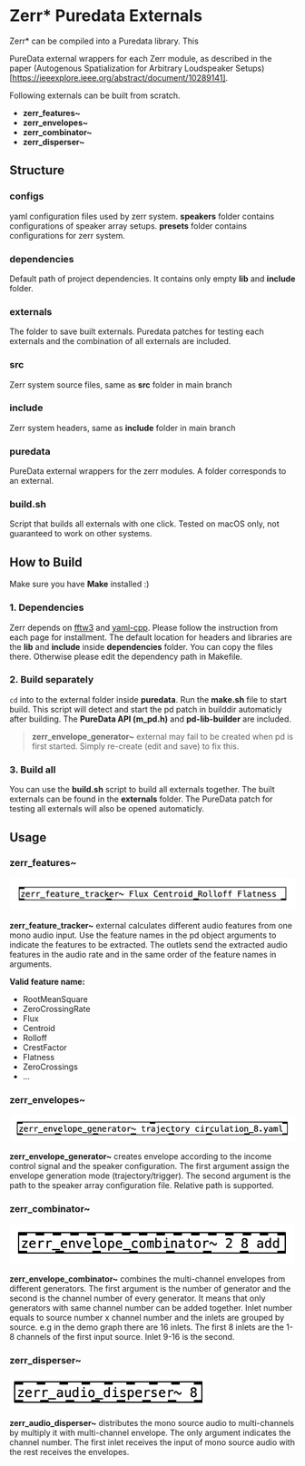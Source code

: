 # Zerr* Puredata Externals

Zerr* can be compiled into a Puredata library. This 

PureData external wrappers for each Zerr module, as described in the paper (Autogenous Spatialization for Arbitrary Loudspeaker Setups)[https://ieeexplore.ieee.org/abstract/document/10289141]. 

Following externals can be built from scratch.

- **zerr_features~**
- **zerr_envelopes~**
- **zerr_combinator~**
- **zerr_disperser~**

## Structure

### configs

yaml configuration files used by zerr system. **speakers** folder contains configurations of speaker array setups. **presets** folder contains configurations for zerr system.

### dependencies

Default path of project dependencies. It contains only empty **lib** and **include** folder.

### externals

The folder to save built externals. Puredata patches for testing each externals and the combination of all externals are included.

### src

Zerr system source files, same as **src** folder in main branch

### include

Zerr system headers, same as **include** folder in main branch

### puredata

PureData external wrappers for the zerr modules. A folder corresponds to an external.

### build.sh

Script that builds all externals with one click. Tested on macOS only, not guaranteed to work on other systems. 

## How to Build

Make sure you have **Make** installed :)

### 1. Dependencies

Zerr depends on  [fftw3](http://fftw.org/) and  [yaml-cpp](https://github.com/jbeder/yaml-cpp). Please follow the instruction from each page for installment. The default location for headers and libraries are the **lib** and **include** inside **dependencies** folder. You can copy the files there. Otherwise please edit the dependency path in Makefile.

### 2. Build separately

`cd` into to the external folder inside **puredata**. Run the **make.sh** file to start build. This script will detect and start the pd patch in builddir automaticly after building. The **PureData API (m_pd.h)** and **pd-lib-builder** are included. 

>  **zerr_envelope_generator~** external may fail to be created when pd is first started. Simply re-create (edit and save) to fix this.

### 3. Build all

You can use the **build.sh** script to build all externals together.  The built  externals can be found in the **externals** folder. The PureData patch for testing all externals will also be opened automaticly.

## Usage

### zerr_features~

<img src="img/Snipaste_2023-08-07_00-37-16.png" alt="Snipaste_2023-08-07_00-37-16" style="zoom:50%;" />

**zerr_feature_tracker~** external calculates different audio features from one mono audio input. Use the feature names in the pd object arguments to indicate the features to be extracted. The outlets send the extracted audio features in the audio rate and in the same order of the feature names in arguments.

**Valid feature name:**

- RootMeanSquare
- ZeroCrossingRate
- Flux
- Centroid
- Rolloff
- CrestFactor
- Flatness
- ZeroCrossings
- ...

### zerr_envelopes~

![Snipaste_2023-08-07_00-42-28](img/Snipaste_2023-08-07_00-42-28.png)

**zerr_envelope_generator~** creates envelope according to the income control signal and the speaker configuration. The first argument assign the envelope generation mode (trajectory/trigger). The second argument is the path to the speaker array configuration file. Relative path is supported.

### zerr_combinator~

![Snipaste_2023-08-07_00-42-34](img/Snipaste_2023-08-07_00-42-34.png)

**zerr_envelope_combinator~** combines the multi-channel envelopes from different generators. The first argument is the number of generator and the second is the channel number of every generator. It means that only generators with same channel number can be added together.  Inlet number equals to source number x channel number and the inlets are grouped by source. e.g in the demo graph there are 16 inlets. The first 8 inlets are the 1-8 channels of the first input source. Inlet 9-16 is the second.

### zerr_disperser~

![Snipaste_2023-08-07_00-42-39](img/Snipaste_2023-08-07_00-42-39.png)

**zerr_audio_disperser~** distributes the mono source audio to multi-channels by multiply it with multi-channel envelope. The only argument indicates the channel number. The first inlet receives the input of mono source audio with the rest receives the envelopes.

